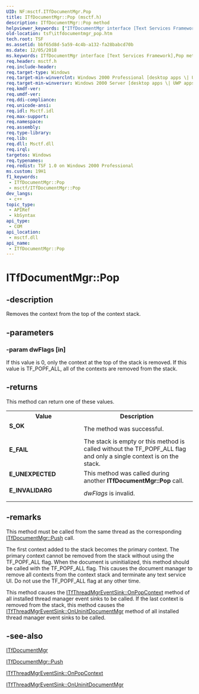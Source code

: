 ```yaml
---
UID: NF:msctf.ITfDocumentMgr.Pop
title: ITfDocumentMgr::Pop (msctf.h)
description: ITfDocumentMgr::Pop method
helpviewer_keywords: ["ITfDocumentMgr interface [Text Services Framework]","Pop method","ITfDocumentMgr.Pop","ITfDocumentMgr::Pop","Pop","Pop method [Text Services Framework]","Pop method [Text Services Framework]","ITfDocumentMgr interface","_tsf_itfdocumentmgr_pop_ref","msctf/ITfDocumentMgr::Pop","tsf.itfdocumentmgr_pop"]
old-location: tsf\itfdocumentmgr_pop.htm
tech.root: TSF
ms.assetid: bbf65d8d-5a59-4c4b-a132-fa28babcd70b
ms.date: 12/05/2018
ms.keywords: ITfDocumentMgr interface [Text Services Framework],Pop method, ITfDocumentMgr.Pop, ITfDocumentMgr::Pop, Pop, Pop method [Text Services Framework], Pop method [Text Services Framework],ITfDocumentMgr interface, _tsf_itfdocumentmgr_pop_ref, msctf/ITfDocumentMgr::Pop, tsf.itfdocumentmgr_pop
req.header: msctf.h
req.include-header: 
req.target-type: Windows
req.target-min-winverclnt: Windows 2000 Professional [desktop apps \| UWP apps]
req.target-min-winversvr: Windows 2000 Server [desktop apps \| UWP apps]
req.kmdf-ver: 
req.umdf-ver: 
req.ddi-compliance: 
req.unicode-ansi: 
req.idl: Msctf.idl
req.max-support: 
req.namespace: 
req.assembly: 
req.type-library: 
req.lib: 
req.dll: Msctf.dll
req.irql: 
targetos: Windows
req.typenames: 
req.redist: TSF 1.0 on Windows 2000 Professional
ms.custom: 19H1
f1_keywords:
 - ITfDocumentMgr::Pop
 - msctf/ITfDocumentMgr::Pop
dev_langs:
 - c++
topic_type:
 - APIRef
 - kbSyntax
api_type:
 - COM
api_location:
 - msctf.dll
api_name:
 - ITfDocumentMgr::Pop
---
```


# ITfDocumentMgr::Pop


## -description

Removes the context from the top of the context stack.

## -parameters

### -param dwFlags [in]

If this value is 0, only the context at the top of the stack is removed. If this value is TF_POPF_ALL, all of the contexts are removed from the stack.

## -returns

This method can return one of these values.

<table>
<tr>
<th>Value</th>
<th>Description</th>
</tr>
<tr>
<td width="40%">
<dl>
<dt><b>S_OK</b></dt>
</dl>
</td>
<td width="60%">
The method was successful.

</td>
</tr>
<tr>
<td width="40%">
<dl>
<dt><b>E_FAIL</b></dt>
</dl>
</td>
<td width="60%">
The stack is empty or this method is called without the TF_POPF_ALL flag and only a single context is on the stack.

</td>
</tr>
<tr>
<td width="40%">
<dl>
<dt><b>E_UNEXPECTED</b></dt>
</dl>
</td>
<td width="60%">
This method was called during another <b>ITfDocumentMgr::Pop</b> call.

</td>
</tr>
<tr>
<td width="40%">
<dl>
<dt><b>E_INVALIDARG</b></dt>
</dl>
</td>
<td width="60%">
<i>dwFlags</i> is invalid.

</td>
</tr>
</table>

## -remarks

This method must be called from the same thread as the corresponding <a href="/windows/desktop/api/msctf/nf-msctf-itfdocumentmgr-push">ITfDocumentMgr::Push</a> call.

The first context added to the stack becomes the primary context. The primary context cannot be removed from the stack without using the TF_POPF_ALL flag. When the document is uninitialized, this method should be called with the TF_POPF_ALL flag. This causes the document manager to remove all contexts from the context stack and terminate any text service UI. Do not use the TF_POPF_ALL flag at any other time.

This method causes the <a href="/windows/desktop/api/msctf/nf-msctf-itfthreadmgreventsink-onpopcontext">ITfThreadMgrEventSink::OnPopContext</a> method of all installed thread manager event sinks to be called. If the last context is removed from the stack, this method causes the <a href="/windows/desktop/api/msctf/nf-msctf-itfthreadmgreventsink-onuninitdocumentmgr">ITfThreadMgrEventSink::OnUninitDocumentMgr</a> method of all installed thread manager event sinks to be called.

## -see-also

<a href="/windows/desktop/api/msctf/nn-msctf-itfdocumentmgr">ITfDocumentMgr</a>



<a href="/windows/desktop/api/msctf/nf-msctf-itfdocumentmgr-push">ITfDocumentMgr::Push
      </a>



<a href="/windows/desktop/api/msctf/nf-msctf-itfthreadmgreventsink-onpopcontext">ITfThreadMgrEventSink::OnPopContext
      </a>



<a href="/windows/desktop/api/msctf/nf-msctf-itfthreadmgreventsink-onuninitdocumentmgr">ITfThreadMgrEventSink::OnUninitDocumentMgr
      </a>

